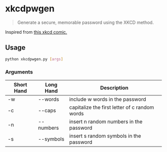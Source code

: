 # xkcdpwgen
> Generate a secure, memorable password using the XKCD method.

Inspired from [this xkcd comic.](https://xkcd.com/936/)

## Usage

```bash
python xkcdpwgen.py [args]
```

### Arguments

| Short Hand | Long Hand | Description                                   |
|------------|-----------|-----------------------------------------------|
| -w         | --words   | include w words in the password               |
| -c         | --caps    | capitalize the first letter of c random words |
| -n         | --numbers | insert n random numbers in the password       |
| -s         | --symbols | insert s random symbols in the password       |
